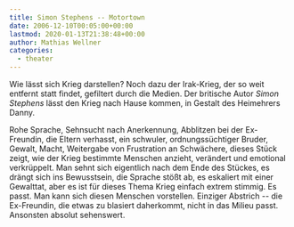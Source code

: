 ```yaml
---
title: Simon Stephens -- Motortown
date: 2006-12-10T00:05:00+00:00
lastmod: 2020-01-13T21:38:48+00:00
author: Mathias Wellner
categories:
  - theater
---
```

Wie lässt sich Krieg darstellen? Noch dazu der Irak-Krieg, der so weit entfernt statt findet, gefiltert durch die Medien. Der britische Autor _Simon Stephens_ lässt den Krieg nach Hause kommen, in Gestalt des Heimehrers Danny.
<!--more-->

Rohe Sprache, Sehnsucht nach Anerkennung, Abblitzen bei der Ex-Freundin, die Eltern verhasst, ein schwuler, ordnungssüchtiger Bruder, Gewalt, Macht, Weitergabe von Frustration an Schwächere, dieses Stück zeigt, wie der Krieg bestimmte Menschen anzieht, verändert und emotional verkrüppelt. Man sehnt sich eigentlich nach dem Ende des Stückes, es drängt sich ins Bewusstsein, die Sprache stößt ab, es eskaliert mit einer Gewalttat, aber es ist für dieses Thema Krieg einfach extrem stimmig. Es passt. Man kann sich diesen Menschen vorstellen. Einziger Abstrich -- die Ex-Freundin, die etwas zu blasiert daherkommt, nicht in das Milieu passt. Ansonsten absolut sehenswert.